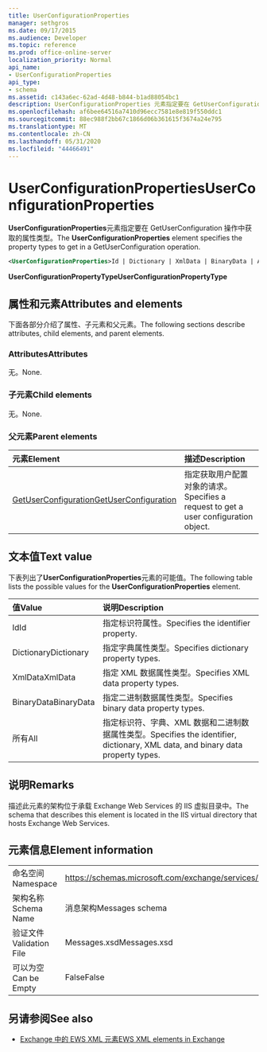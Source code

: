 ```yaml
---
title: UserConfigurationProperties
manager: sethgros
ms.date: 09/17/2015
ms.audience: Developer
ms.topic: reference
ms.prod: office-online-server
localization_priority: Normal
api_name:
- UserConfigurationProperties
api_type:
- schema
ms.assetid: c143a6ec-62ad-4d48-b844-b1ad88054bc1
description: UserConfigurationProperties 元素指定要在 GetUserConfiguration 操作中获取的属性类型。
ms.openlocfilehash: af6bee64516a7410d96ecc7581e8e819f550ddc1
ms.sourcegitcommit: 88ec988f2bb67c1866d06b361615f3674a24e795
ms.translationtype: MT
ms.contentlocale: zh-CN
ms.lasthandoff: 05/31/2020
ms.locfileid: "44466491"
---
```

# <a name="userconfigurationproperties"></a><span data-ttu-id="83823-103">UserConfigurationProperties</span><span class="sxs-lookup"><span data-stu-id="83823-103">UserConfigurationProperties</span></span>

<span data-ttu-id="83823-104">**UserConfigurationProperties**元素指定要在 GetUserConfiguration 操作中获取的属性类型。</span><span class="sxs-lookup"><span data-stu-id="83823-104">The **UserConfigurationProperties** element specifies the property types to get in a GetUserConfiguration operation.</span></span> 
  
```xml
<UserConfigurationProperties>Id | Dictionary | XmlData | BinaryData | All</UserConfigurationProperties>
```

 <span data-ttu-id="83823-105">**UserConfigurationPropertyType**</span><span class="sxs-lookup"><span data-stu-id="83823-105">**UserConfigurationPropertyType**</span></span>
## <a name="attributes-and-elements"></a><span data-ttu-id="83823-106">属性和元素</span><span class="sxs-lookup"><span data-stu-id="83823-106">Attributes and elements</span></span>

<span data-ttu-id="83823-107">下面各部分介绍了属性、子元素和父元素。</span><span class="sxs-lookup"><span data-stu-id="83823-107">The following sections describe attributes, child elements, and parent elements.</span></span>
  
### <a name="attributes"></a><span data-ttu-id="83823-108">Attributes</span><span class="sxs-lookup"><span data-stu-id="83823-108">Attributes</span></span>

<span data-ttu-id="83823-109">无。</span><span class="sxs-lookup"><span data-stu-id="83823-109">None.</span></span>
  
### <a name="child-elements"></a><span data-ttu-id="83823-110">子元素</span><span class="sxs-lookup"><span data-stu-id="83823-110">Child elements</span></span>

<span data-ttu-id="83823-111">无。</span><span class="sxs-lookup"><span data-stu-id="83823-111">None.</span></span>
  
### <a name="parent-elements"></a><span data-ttu-id="83823-112">父元素</span><span class="sxs-lookup"><span data-stu-id="83823-112">Parent elements</span></span>

|<span data-ttu-id="83823-113">**元素**</span><span class="sxs-lookup"><span data-stu-id="83823-113">**Element**</span></span>|<span data-ttu-id="83823-114">**描述**</span><span class="sxs-lookup"><span data-stu-id="83823-114">**Description**</span></span>|
|:-----|:-----|
|[<span data-ttu-id="83823-115">GetUserConfiguration</span><span class="sxs-lookup"><span data-stu-id="83823-115">GetUserConfiguration</span></span>](getuserconfiguration.md) <br/> |<span data-ttu-id="83823-116">指定获取用户配置对象的请求。</span><span class="sxs-lookup"><span data-stu-id="83823-116">Specifies a request to get a user configuration object.</span></span>  <br/> |
   
## <a name="text-value"></a><span data-ttu-id="83823-117">文本值</span><span class="sxs-lookup"><span data-stu-id="83823-117">Text value</span></span>

<span data-ttu-id="83823-118">下表列出了**UserConfigurationProperties**元素的可能值。</span><span class="sxs-lookup"><span data-stu-id="83823-118">The following table lists the possible values for the **UserConfigurationProperties** element.</span></span> 
  
|<span data-ttu-id="83823-119">**值**</span><span class="sxs-lookup"><span data-stu-id="83823-119">**Value**</span></span>|<span data-ttu-id="83823-120">**说明**</span><span class="sxs-lookup"><span data-stu-id="83823-120">**Description**</span></span>|
|:-----|:-----|
|<span data-ttu-id="83823-121">Id</span><span class="sxs-lookup"><span data-stu-id="83823-121">Id</span></span>  <br/> |<span data-ttu-id="83823-122">指定标识符属性。</span><span class="sxs-lookup"><span data-stu-id="83823-122">Specifies the identifier property.</span></span>  <br/> |
|<span data-ttu-id="83823-123">Dictionary</span><span class="sxs-lookup"><span data-stu-id="83823-123">Dictionary</span></span>  <br/> |<span data-ttu-id="83823-124">指定字典属性类型。</span><span class="sxs-lookup"><span data-stu-id="83823-124">Specifies dictionary property types.</span></span>  <br/> |
|<span data-ttu-id="83823-125">XmlData</span><span class="sxs-lookup"><span data-stu-id="83823-125">XmlData</span></span>  <br/> |<span data-ttu-id="83823-126">指定 XML 数据属性类型。</span><span class="sxs-lookup"><span data-stu-id="83823-126">Specifies XML data property types.</span></span>  <br/> |
|<span data-ttu-id="83823-127">BinaryData</span><span class="sxs-lookup"><span data-stu-id="83823-127">BinaryData</span></span>  <br/> |<span data-ttu-id="83823-128">指定二进制数据属性类型。</span><span class="sxs-lookup"><span data-stu-id="83823-128">Specifies binary data property types.</span></span>  <br/> |
|<span data-ttu-id="83823-129">所有</span><span class="sxs-lookup"><span data-stu-id="83823-129">All</span></span>  <br/> |<span data-ttu-id="83823-130">指定标识符、字典、XML 数据和二进制数据属性类型。</span><span class="sxs-lookup"><span data-stu-id="83823-130">Specifies the identifier, dictionary, XML data, and binary data property types.</span></span>  <br/> |
   
## <a name="remarks"></a><span data-ttu-id="83823-131">说明</span><span class="sxs-lookup"><span data-stu-id="83823-131">Remarks</span></span>

<span data-ttu-id="83823-132">描述此元素的架构位于承载 Exchange Web Services 的 IIS 虚拟目录中。</span><span class="sxs-lookup"><span data-stu-id="83823-132">The schema that describes this element is located in the IIS virtual directory that hosts Exchange Web Services.</span></span>
  
## <a name="element-information"></a><span data-ttu-id="83823-133">元素信息</span><span class="sxs-lookup"><span data-stu-id="83823-133">Element information</span></span>

|||
|:-----|:-----|
|<span data-ttu-id="83823-134">命名空间</span><span class="sxs-lookup"><span data-stu-id="83823-134">Namespace</span></span>  <br/> |https://schemas.microsoft.com/exchange/services/2006/messages  <br/> |
|<span data-ttu-id="83823-135">架构名称</span><span class="sxs-lookup"><span data-stu-id="83823-135">Schema Name</span></span>  <br/> |<span data-ttu-id="83823-136">消息架构</span><span class="sxs-lookup"><span data-stu-id="83823-136">Messages schema</span></span>  <br/> |
|<span data-ttu-id="83823-137">验证文件</span><span class="sxs-lookup"><span data-stu-id="83823-137">Validation File</span></span>  <br/> |<span data-ttu-id="83823-138">Messages.xsd</span><span class="sxs-lookup"><span data-stu-id="83823-138">Messages.xsd</span></span>  <br/> |
|<span data-ttu-id="83823-139">可以为空</span><span class="sxs-lookup"><span data-stu-id="83823-139">Can be Empty</span></span>  <br/> |<span data-ttu-id="83823-140">False</span><span class="sxs-lookup"><span data-stu-id="83823-140">False</span></span>  <br/> |
   
## <a name="see-also"></a><span data-ttu-id="83823-141">另请参阅</span><span class="sxs-lookup"><span data-stu-id="83823-141">See also</span></span>



- [<span data-ttu-id="83823-142">Exchange 中的 EWS XML 元素</span><span class="sxs-lookup"><span data-stu-id="83823-142">EWS XML elements in Exchange</span></span>](ews-xml-elements-in-exchange.md)

